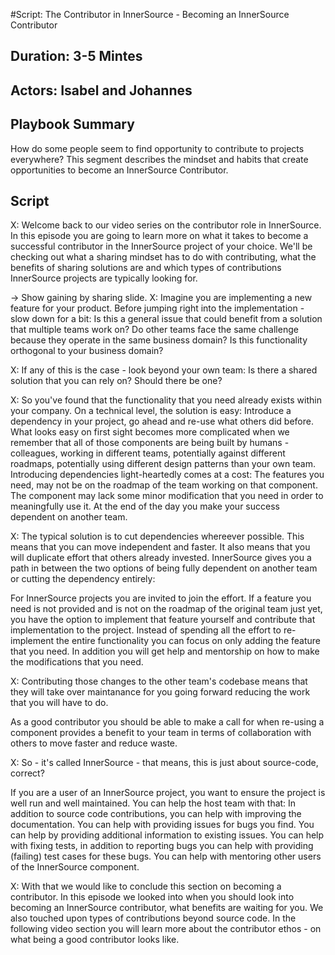 #Script: The Contributor in InnerSource - Becoming an InnerSource Contributor

## Duration: 3-5 Mintes

## Actors: Isabel and Johannes

## Playbook Summary

How do some people seem to find opportunity to contribute to projects everywhere?  This segment describes the mindset and habits that create opportunities to become an InnerSource Contributor.

## Script

X: Welcome back to our video series on the contributor role in InnerSource. In
this episode you are going to learn more on what it takes to become a successful
contributor in the InnerSource project of your choice. We'll be checking out
what a sharing mindset has to do with contributing, what the benefits of sharing
solutions are and which types of contributions InnerSource projects are
typically looking for.

-> Show gaining by sharing slide. 
X: Imagine you are implementing a new feature for your product. Before jumping
right into the implementation - slow down for a bit: Is this a general issue
that could benefit from a solution that multiple teams work on? Do other teams
face the same challenge because they operate in the same business domain?  Is
this functionality orthogonal to your business domain?

X: If any of this is the case - look beyond your own team: Is there a shared
solution that you can rely on? Should there be one?

X: So you've found that the functionality that you need already exists within
your company. On a technical level, the solution is easy: Introduce a dependency
in your project, go ahead and re-use what others did before. What looks easy on
first sight becomes more complicated when we remember that all of those
components are being built by humans - colleagues, working in different teams,
potentially against different roadmaps, potentially using different design
patterns than your own team. Introducing dependencies light-heartedly comes at a
cost: The features you need, may not be on the roadmap of the team working on
that component. The component may lack some minor modification that you need in
order to meaningfully use it. At the end of the day you make your success
dependent on another team.

X: The typical solution is to cut dependencies whereever possible. This means
that you can move independent and faster. It also means that you will duplicate
effort that others already invested. InnerSource gives you a path in between the
two options of being fully dependent on another team or cutting the dependency
entirely:

For InnerSource projects you are invited to join the effort. If a feature you
need is not provided and is not on the roadmap of the original team just yet,
you have the option to implement that feature yourself and contribute that
implementation to the project. Instead of spending all the effort to
re-implement the entire functionality you can focus on only adding the feature
that you need. In addition you will get help and mentorship on how to make the
modifications that you need.

X: Contributing those changes to the other team's codebase means that they will
take over maintanance for you going forward reducing the work that you will have
to do.

As a good contributor you should be able to make a call for when re-using a
component provides a benefit to your team in terms of collaboration with others
to move faster and reduce waste. 

X: So - it's called InnerSource - that means, this is just about source-code,
correct?

If you are a user of an InnerSource project, you want to ensure the project is
well run and well maintained. You can help the host team with that: In addition
to source code contributions, you can help with improving the documentation. You
can help with providing issues for bugs you find. You can help by providing
additional information to existing issues. You can help with fixing tests, in
addition to reporting bugs you can help with providing (failing) test cases for
these bugs. You can help with mentoring other users of the InnerSource
component.

X: With that we would like to conclude this section on becoming a contributor.
In this episode we looked into when you should look into becoming an InnerSource
contributor, what benefits are waiting for you. We also touched upon types of
contributions beyond source code. In the following video section you will learn
more about the contributor ethos - on what being a good contributor looks like.
